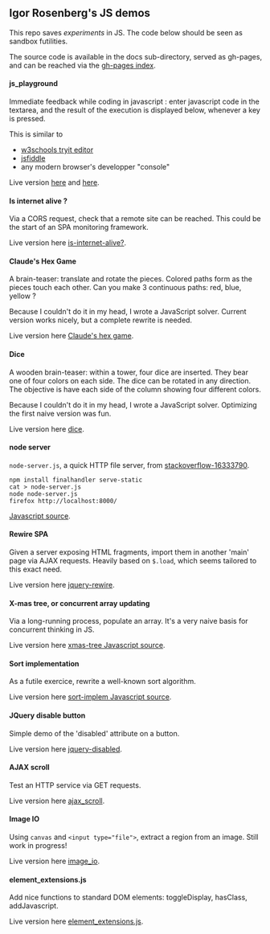 ## Igor Rosenberg's JS demos

This repo saves *experiments* in JS. The code below should be seen as sandbox futilities. 

The source code is available in the docs sub-directory, served as gh-pages, and can be reached via the
<a href="https://igorrosenberg.github.io/js_playground/">gh-pages index</a>.

#### js_playground

Immediate feedback while coding in javascript : enter javascript code in the textarea, and the result of the execution is displayed below, whenever a key is pressed.
  
This is similar to 
* <a href="http://www.w3schools.com/html/tryit.asp?filename=tryhtml_script">w3schools tryit editor</a> 
* <a href="http://jsfiddle.net/">jsfiddle</a>
* any modern browser's developper "console"   

Live version 
<a href="http://igor.rosenberg.free.fr/public/dev/js_playground.html">here</a> 
and 
<a href="https://igorrosenberg.github.io/js_playground/js_playground.htm">here</a>.

#### Is internet alive ?

Via a CORS request, check that a remote site can be reached. This could be the start of an SPA monitoring framework.

Live version here
<a href="https://igorrosenberg.github.io/js_playground/is-internet-alive.html">is-internet-alive?</a>.


#### Claude's Hex Game

A brain-teaser: translate and rotate the pieces. 
Colored paths form as the pieces touch each other. 
Can you make 3 continuous paths: red, blue, yellow ?

Because I couldn't do it in my head, I wrote a JavaScript solver. Current version works nicely, but a complete rewrite is needed.

Live version here 
<a href="https://igorrosenberg.github.io/js_playground/claudes-hex-game.html">Claude's hex game</a>.

#### Dice

A wooden brain-teaser: within a tower, four dice are inserted. They bear one of four colors on each side. The dice can be rotated in any direction. The objective is have each side of the column showing four different colors.

Because I couldn't do it in my head, I wrote a JavaScript solver. Optimizing the first naive version was fun. 

Live version here 
<a href="https://igorrosenberg.github.io/js_playground/dice.html">dice</a>.


#### node server

`node-server.js`, a quick HTTP file server, from <a href="https://stackoverflow.com/questions/16333790">stackoverflow-16333790</a>.

``` 
npm install finalhandler serve-static
cat > node-server.js
node node-server.js 
firefox http://localhost:8000/
``` 

<a href="https://igorrosenberg.github.io/js_playground/node-server.js">Javascript source</a>.



#### Rewire SPA

Given a server exposing HTML fragments, import them in another 'main' page via AJAX requests. Heavily based on `$.load`, which seems tailored to this exact need.

Live version here
<a href="https://igorrosenberg.github.io/js_playground/jquery-rewire.html">jquery-rewire</a>.

#### X-mas tree, or concurrent array updating

Via a long-running process, populate an array. It's a very naive basis for concurrent thinking in JS. 

Live version here
<a href="https://igorrosenberg.github.io/js_playground/xmas-tree.js">xmas-tree Javascript source</a>.

#### Sort implementation

As a futile exercice, rewrite a well-known sort algorithm.

Live version here
<a href="https://igorrosenberg.github.io/js_playground/sort-implem.js">sort-implem Javascript source</a>.

#### JQuery disable button

Simple demo of the 'disabled' attribute on a button.

Live version here
<a href="https://igorrosenberg.github.io/js_playground/jquery-disabled-test.html">jquery-disabled</a>.

#### AJAX scroll

Test an HTTP service via GET requests.

Live version here
<a href="https://igorrosenberg.github.io/js_playground/ajax_scroll.html">ajax_scroll</a>.

#### Image IO 

Using `canvas` and `<input type="file">`, extract a region from an image. Still work in progress!

Live version here
<a href="https://igorrosenberg.github.io/js_playground/image_io.html">image_io</a>.

#### element_extensions.js

Add nice functions to standard DOM elements: toggleDisplay, hasClass, addJavascript.

Live version here
<a href="https://igorrosenberg.github.io/js_playground/element_extensions.js">element_extensions.js</a>.

